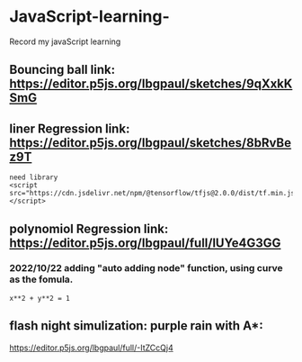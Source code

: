 # JavaScript-learning-

Record my javaScript learning 

## Bouncing ball link: https://editor.p5js.org/lbgpaul/sketches/9qXxkKSmG


## liner Regression link: https://editor.p5js.org/lbgpaul/sketches/8bRvBez9T
    need library 
    <script src="https://cdn.jsdelivr.net/npm/@tensorflow/tfjs@2.0.0/dist/tf.min.js"></script>


## polynomiol Regression link: https://editor.p5js.org/lbgpaul/full/lUYe4G3GG 

### 2022/10/22 adding "auto adding node" function, using curve as the fomula. 
    x**2 + y**2 = 1 


## flash night simulization: purple rain with A*:
https://editor.p5js.org/lbgpaul/full/-ItZCcQj4

